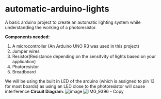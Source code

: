 # automatic-arduino-lights
A basic arduino project to create an automatic lighting system while understanding the working of a photoresistor.

**Components needed:**
1) A microcontroller (An Arduino UNO R3 was used in this project)
2) Jumper wires
3) Resistor(Resistance depending on the sensitvity of lights based on your application)
4) Photoresistor
5) Breadboard

We will be using the built in LED of the arduino (which is assigned to pin 13 for most boards) as using an LED close to the photoresistor will cause interference 
**Circuit Diagram**:
![image](https://github.com/user-attachments/assets/e041cecb-885c-4760-85d8-0e786f7efb88)
![IMG_9396 - Copy](https://github.com/user-attachments/assets/d3d68eba-3ead-4b55-a38d-9d82e4c2eb63)




   

   
